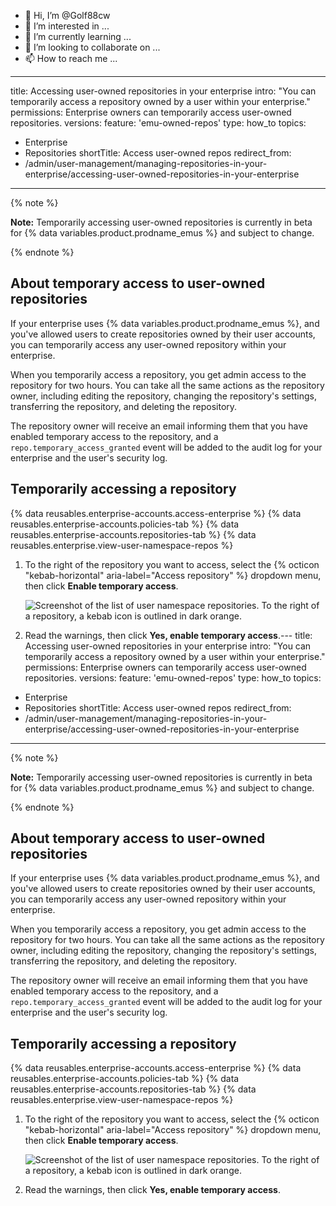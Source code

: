 - 👋 Hi, I’m @Golf88cw
- 👀 I’m interested in ...
- 🌱 I’m currently learning ...
- 💞️ I’m looking to collaborate on ...
- 📫 How to reach me ...

<!---
Golf88cw/Golf88cw is a ✨ special ✨ repository because its `README.md` (this file) appears on your GitHub profile.
You can click the Preview link to take a look at your changes.
--->
---
title: Accessing user-owned repositories in your enterprise
intro: "You can temporarily access a repository owned by a user within your enterprise."
permissions: Enterprise owners can temporarily access user-owned repositories.
versions:
  feature: 'emu-owned-repos'
type: how_to
topics:
  - Enterprise
  - Repositories
shortTitle: Access user-owned repos
redirect_from:
  - /admin/user-management/managing-repositories-in-your-enterprise/accessing-user-owned-repositories-in-your-enterprise
---

{% note %}

**Note:** Temporarily accessing user-owned repositories is currently in beta for {% data variables.product.prodname_emus %} and subject to change.

{% endnote %}

## About temporary access to user-owned repositories

If your enterprise uses {% data variables.product.prodname_emus %}, and you've allowed users to create repositories owned by their user accounts, you can temporarily access any user-owned repository within your enterprise.

When you temporarily access a repository, you get admin access to the repository for two hours. You can take all the same actions as the repository owner, including editing the repository, changing the repository's settings, transferring the repository, and deleting the repository.

The repository owner will receive an email informing them that you have enabled temporary access to the repository, and a `repo.temporary_access_granted` event will be added to the audit log for your enterprise and the user's security log.

## Temporarily accessing a repository

{% data reusables.enterprise-accounts.access-enterprise %}
{% data reusables.enterprise-accounts.policies-tab %}
{% data reusables.enterprise-accounts.repositories-tab %}
{% data reusables.enterprise.view-user-namespace-repos %}
1. To the right of the repository you want to access, select the {% octicon "kebab-horizontal" aria-label="Access repository" %} dropdown menu, then click **Enable temporary access**.

   ![Screenshot of the list of user namespace repositories. To the right of a repository, a kebab icon is outlined in dark orange.](/assets/images/help/business-accounts/user-namespace-repo-kebab.png)
1. Read the warnings, then click **Yes, enable temporary access**.---
title: Accessing user-owned repositories in your enterprise
intro: "You can temporarily access a repository owned by a user within your enterprise."
permissions: Enterprise owners can temporarily access user-owned repositories.
versions:
  feature: 'emu-owned-repos'
type: how_to
topics:
  - Enterprise
  - Repositories
shortTitle: Access user-owned repos
redirect_from:
  - /admin/user-management/managing-repositories-in-your-enterprise/accessing-user-owned-repositories-in-your-enterprise
---

{% note %}

**Note:** Temporarily accessing user-owned repositories is currently in beta for {% data variables.product.prodname_emus %} and subject to change.

{% endnote %}

## About temporary access to user-owned repositories

If your enterprise uses {% data variables.product.prodname_emus %}, and you've allowed users to create repositories owned by their user accounts, you can temporarily access any user-owned repository within your enterprise.

When you temporarily access a repository, you get admin access to the repository for two hours. You can take all the same actions as the repository owner, including editing the repository, changing the repository's settings, transferring the repository, and deleting the repository.

The repository owner will receive an email informing them that you have enabled temporary access to the repository, and a `repo.temporary_access_granted` event will be added to the audit log for your enterprise and the user's security log.

## Temporarily accessing a repository

{% data reusables.enterprise-accounts.access-enterprise %}
{% data reusables.enterprise-accounts.policies-tab %}
{% data reusables.enterprise-accounts.repositories-tab %}
{% data reusables.enterprise.view-user-namespace-repos %}
1. To the right of the repository you want to access, select the {% octicon "kebab-horizontal" aria-label="Access repository" %} dropdown menu, then click **Enable temporary access**.

   ![Screenshot of the list of user namespace repositories. To the right of a repository, a kebab icon is outlined in dark orange.](/assets/images/help/business-accounts/user-namespace-repo-kebab.png)
1. Read the warnings, then click **Yes, enable temporary access**.
